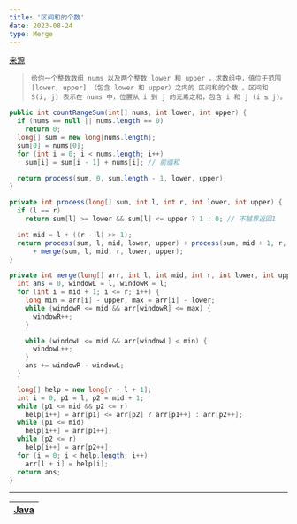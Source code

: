 ```yaml
---
title: '区间和的个数'
date: 2023-08-24
type: Merge
---
```


[来源](https://leetcode.cn/problems/count-of-range-sum)

> `给你一个整数数组 nums 以及两个整数 lower 和 upper 。求数组中，值位于范围 [lower, upper] （包含 lower 和 upper）之内的 区间和的个数 。区间和 S(i, j) 表示在 nums 中，位置从 i 到 j 的元素之和，包含 i 和 j (i ≤ j)。`

```java
public int countRangeSum(int[] nums, int lower, int upper) {
  if (nums == null || nums.length == 0)
    return 0;
  long[] sum = new long[nums.length];
  sum[0] = nums[0];
  for (int i = 0; i < nums.length; i++)
    sum[i] = sum[i - 1] + nums[i]; // 前缀和

  return process(sum, 0, sum.length - 1, lower, upper);
}

private int process(long[] sum, int l, int r, int lower, int upper) {
  if (l == r)
    return sum[l] >= lower && sum[l] <= upper ? 1 : 0; // 不越界返回1

  int mid = l + ((r - l) >> 1);
  return process(sum, l, mid, lower, upper) + process(sum, mid + 1, r, lower, upper)
      + merge(sum, l, mid, r, lower, upper);
}

private int merge(long[] arr, int l, int mid, int r, int lower, int upper) {
  int ans = 0, windowL = l, windowR = l;
  for (int i = mid + 1; i <= r; i++) {
    long min = arr[i] - upper, max = arr[i] - lower;
    while (windowR <= mid && arr[windowR] <= max) {
      windowR++;
    }

    while (windowL <= mid && arr[windowL] < min) {
      windowL++;
    }
    ans += windowR - windowL;
  }

  long[] help = new long[r - l + 1];
  int i = 0, p1 = l, p2 = mid + 1;
  while (p1 <= mid && p2 <= r)
    help[i++] = arr[p1] <= arr[p2] ? arr[p1++] : arr[p2++];
  while (p1 <= mid)
    help[i++] = arr[p1++];
  while (p2 <= r)
    help[i++] = arr[p2++];
  for (i = 0; i < help.length; i++)
    arr[l + i] = help[i];
  return ans;
}
```

<hr/>

| [Java](https://github.com/ZhengKe996/DS/blob/main/src/merge_sort/count_of_range_sum.java) |
| :---------------------------------------------------------------------------------------: |
